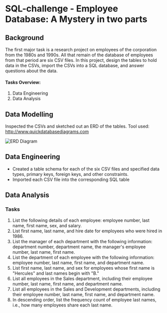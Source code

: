 # SQL-challenge - Employee Database: A Mystery in two parts

## Background

The first major task is a research project on employees of the corporation from the 1980s and 1990s. All that remain of the database of employees from that period are six CSV files.
In this project, design the tables to hold data in the CSVs, import the CSVs into a SQL database, and answer questions about the data. 

#### Tasks Overview:

1. Data Engineering
2. Data Analysis

## Data Modelling

Inspected the CSVs and sketched out an ERD of the tables. 
Tool used: http://www.quickdatabasediagrams.com

![ERD Diagram](../SQL-challenege/images/Data_Model.png)

## Data Engineering

- Created a table schema for each of the six CSV files and specified data types, primary keys, foreign keys, and other constraints.
- Imported each CSV file into the corresponding SQL table

## Data Analysis

### Tasks

1. List the following details of each employee: employee number, last name, first name, sex, and salary.
2. List first name, last name, and hire date for employees who were hired in 1986.
3. List the manager of each department with the following information: department number, department name, the manager's employee number, last name, first name.
4. List the department of each employee with the following information: employee number, last name, first name, and department name.
5. List first name, last name, and sex for employees whose first name is "Hercules" and last names begin with "B."
6. List all employees in the Sales department, including their employee number, last name, first name, and department name.
7. List all employees in the Sales and Development departments, including their employee number, last name, first name, and department name.
8. In descending order, list the frequency count of employee last names, i.e., how many employees share each last name.
